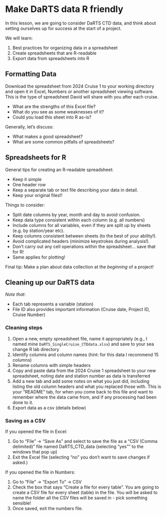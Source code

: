 Make DaRTS data R friendly
================

In this lesson, we are going to consider DaRTS CTD data, and think about
setting ourselves up for success at the start of a project.

We will learn:

1.  Best practices for organizing data in a spreadsheet
2.  Create spreadsheets that are R-readable
3.  Export data from spreadsheets into R

## Formatting Data

Download the spreadsheet from 2024 Cruise 1 to your working directory
and open it in Excel, Numbers or another spreadsheet viewing software.
This is the type of spreadsheet David will share with you after each
cruise.

- What are the strengths of this Excel file?
- What do you see as some weaknesses of it?
- Could you load this sheet into R as-is?

Generally, let’s discuss:

- What makes a good spreadsheet?
- What are some common pitfalls of spreadsheets?

## Spreadsheets for R

General tips for creating an R-readable spreadsheet:

- Keep it simple
- One header row
- Keep a separate tab or text file describing your data in detail.
- Keep your original files!!

Things to consider:

- Split date columns by year, month and day to avoid confusion.
- Keep data type consistent within each column (e.g. all numbers)
- Include columns for all variables, even if they are split up by sheets
  (e.g. by station/year etc).
- Keep columns consistent between sheets (to the best of your
  ability!).  
- Avoid complicated headers (minimize keystrokes during analysis!).
- Don’t carry out any cell operations within the spreadsheet… save that
  for R!  
- Same applies for plotting!

Final tip: Make a plan about data collection at the *beginning* of a
project!

## Cleaning up our DaRTS data

*Note that*:

- Each tab represents a variable (station)
- File ID also provides important information (Cruise date, Project ID,
  Cruise Number)

### Cleaning steps

1.  Open a new, empty spreadsheet file, name it appropriately (e.g., I
    named mine `DaRTS_SingleCruise_CTDdata.xlsx`) and save to your sea
    change R lab directory
2.  Identify columns and column names (hint: for this data I recommend
    15 columns)
3.  Rename columns with simple headers
4.  Copy and paste data from the 2024 Cruise 1 spreadsheet to your new
    spreadsheet, noting date and station number as data is transferred
5.  Add a new tab and add some notes on what you just did, including
    listing the old column headers and what you replaced those with.
    This is your “README” tab, for when you come back to this file and
    want to remember where the data came from, and if any processing had
    been done to it.
6.  Export data as a csv (details below)

### Saving as a CSV

If you opened the file in Excel:

1.  Go to “File” -\> “Save As” and select to save the file as a “CSV
    (Comma delimited)” file named DaRTS_CTD_data (selecting “yes”” to
    the windows that pop up)
2.  Exit the Excel file (selecting “no” you don’t want to save changes
    if asked.)

If you opened the file in Numbers:

1.  Go to “File” -\> “Export To” -\> CSV
2.  Check the box that says “Create a file for every table”. You are
    going to create a CSV file for every sheet (table) in the file. You
    will be asked to name the folder all the CSV files will be saved
    in - pick something sensible!
3.  Once saved, exit the numbers file.
